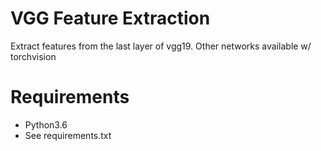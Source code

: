 # VGG Feature Extraction

Extract features from the last layer of vgg19. Other networks available w/ torchvision

# Requirements

* Python3.6
* See requirements.txt
